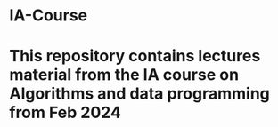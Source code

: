 # IA-Course
# This repository contains lectures material from the IA course on Algorithms and data programming from Feb 2024
